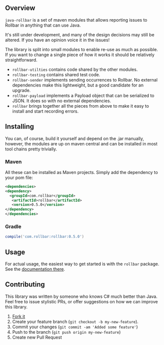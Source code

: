 ## Overview

`java-rollbar` is a set of maven modules that allows reporting issues to
Rollbar in anything that can use Java.

It's still under development, and many of the design decisions may still
be altered. If you have an opinion voice it in the issues!

The library is split into small modules to enable re-use as much as
possible. If you want to change a single piece of how it works it should
be relatively straightforward.

* `rollbar-utilties` contains code shared by the other modules.
* `rollbar-testing` contains shared test code.
* `rollbar-sender` implements sending occurrences to Rollbar. No external
dependencies make this lightweight, but a good candidate for an
upgrade.
* `rollbar-payload` implements a Payload object that can be serialized to
JSON. It does so with no external dependencies.
* `rollbar` brings together all the pieces from above to make it easy to
install and start recording errors.

## Installing

You can, of course, build it yourself and depend on the .jar manually,
however, the modules are up on maven central and can be installed in
most tool chains pretty trivially.

### Maven

All these can be installed as Maven projects. Simply add the
dependency to your pom file:

```xml
<dependencies>
<dependency>
  <groupId>com.rollbar</groupId>
   <artifactId>rollbar</artifactId>
   <version>0.5.0</version>
</dependency>
</dependencies>
```

### Gradle

```groovy
compile('com.rollbar:rollbar:0.5.0')
```

## Usage

For actual usage, the easiest way to get started is with the `rollbar`
package. See the [documentation there](https://github.com/rollbar/rollbar-java/tree/master/rollbar).

## Contributing

This library was written by someone who knows C# much better than Java. Feel free to issue stylistic PRs, or offer
suggestions on how we can improve this library.

1. [Fork it](https://github.com/rollbar/rollbar-java)
2. Create your feature branch (```git checkout -b my-new-feature```).
3. Commit your changes (```git commit -am 'Added some feature'```)
4. Push to the branch (```git push origin my-new-feature```)
5. Create new Pull Request